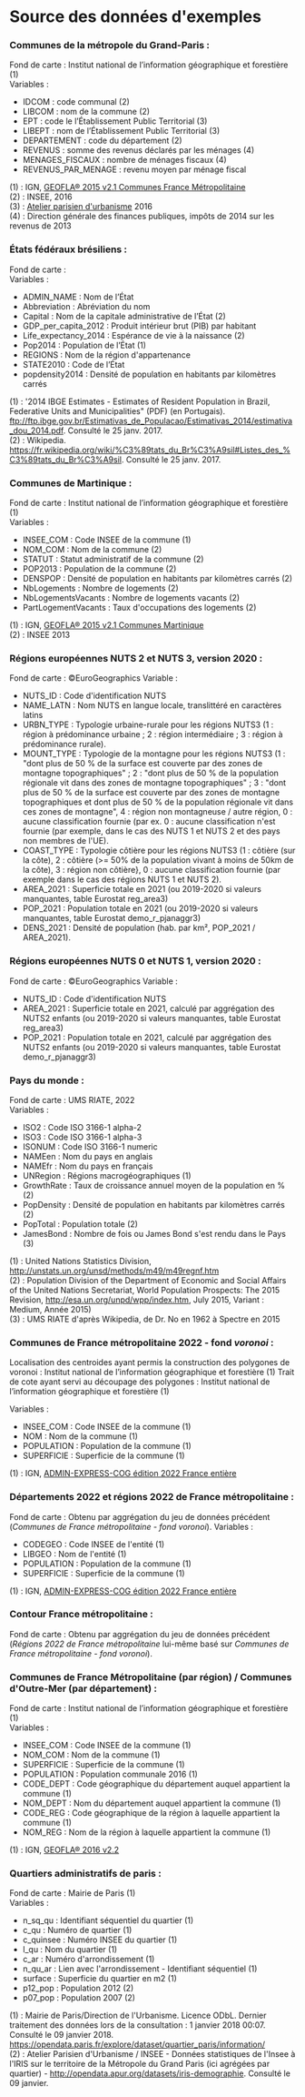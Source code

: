 Source des données d'exemples
=============================

### Communes de la métropole du Grand-Paris :   

Fond de carte : Institut national de l’information géographique et forestière (1)  
Variables :    
- IDCOM : code communal (2)  
- LIBCOM : nom de la commune (2)     
- EPT : code le l’Établissement Public Territorial (3)     
- LIBEPT : nom de l’Établissement Public Territorial (3)  
- DEPARTEMENT : code du département (2)     
- REVENUS : somme des revenus déclarés par les ménages (4)    
- MENAGES_FISCAUX : nombre de ménages fiscaux (4)  
- REVENUS_PAR_MENAGE : revenu moyen par ménage fiscal   

(1) : IGN, <a href="http://professionnels.ign.fr/geofla">GEOFLA® 2015 v2.1 Communes France Métropolitaine</a>  
(2) : INSEE, 2016  
(3) : <a href="http://www.apur.org/article/composition-12-territoires-metropole-grand-paris">Atelier parisien d'urbanisme</a> 2016   
(4) : Direction générale des finances publiques, impôts de 2014 sur les revenus de 2013  


### États fédéraux brésiliens :

Fond de carte :    
Variables :  
- ADMIN_NAME : Nom de l’État
- Abbreviation : Abréviation du nom
- Capital : Nom de la capitale administrative de l’État (2)
- GDP_per_capita_2012 : Produit intérieur brut (PIB) par habitant
- Life_expectancy_2014 : Espérance de vie à la naissance (2)
- Pop2014 : Population de l’État (1)
- REGIONS : Nom de la région d'appartenance
- STATE2010 : Code de l’État
- popdensity2014 : Densité de population en habitants par kilomètres carrés

(1) : '2014 IBGE Estimates - Estimates of Resident Population in Brazil, Federative Units and Municipalities" (PDF) (en Portugais). <a href="ftp://ftp.ibge.gov.br/Estimativas_de_Populacao/Estimativas_2014/estimativa_dou_2014.pdf">ftp://ftp.ibge.gov.br/Estimativas_de_Populacao/Estimativas_2014/estimativa_dou_2014.pdf</a>. Consulté le 25 janv. 2017.  
(2) : Wikipedia. https://fr.wikipedia.org/wiki/%C3%89tats_du_Br%C3%A9sil#Listes_des_%C3%89tats_du_Br%C3%A9sil. Consulté le 25 janv. 2017.  


### Communes de Martinique :

Fond de carte : Institut national de l’information géographique et forestière (1)  
Variables :  
- INSEE_COM : Code INSEE de la commune (1)
- NOM_COM : Nom de la commune (2)
- STATUT : Statut administratif de la commune (2)
- POP2013 : Population de la commune (2)
- DENSPOP : Densité de population en habitants par kilomètres carrés (2)
- NbLogements : Nombre de logements (2)
- NbLogementsVacants : Nombre de logements vacants (2)
- PartLogementVacants : Taux d'occupations des logements (2)

(1) : IGN, <a href="http://professionnels.ign.fr/geofla">GEOFLA® 2015 v2.1 Communes Martinique</a>  
(2) : INSEE 2013


### Régions européennes NUTS 2 et NUTS 3, version 2020 :

Fond de carte : ©EuroGeographics
Variable :  
- NUTS_ID : Code d'identification NUTS
- NAME_LATN : Nom NUTS en langue locale, translittéré en caractères latins
- URBN_TYPE : Typologie urbaine-rurale pour les régions NUTS3 (1 : région à prédominance urbaine ; 2 : région intermédiaire ; 3 : région à prédominance rurale).
- MOUNT_TYPE : Typologie de la montagne pour les régions NUTS3 (1 : "dont plus de 50 % de la surface est couverte par des zones de montagne topographiques" ; 2 : "dont plus de 50 % de la population régionale vit dans des zones de montagne topographiques" ; 3 : "dont plus de 50 % de la surface est couverte par des zones de montagne topographiques et dont plus de 50 % de la population régionale vit dans ces zones de montagne", 4 : région non montagneuse / autre région, 0 : aucune classification fournie (par ex. 0 : aucune classification n'est fournie (par exemple, dans le cas des NUTS 1 et NUTS 2 et des pays non membres de l'UE).
- COAST_TYPE : Typologie côtière pour les régions NUTS3 (1 : côtière (sur la côte), 2 : côtière (>= 50% de la population vivant à moins de 50km de la côte), 3 : région non côtière}, 0 : aucune classification fournie (par exemple dans le cas des régions NUTS 1 et NUTS 2).
- AREA_2021 : Superficie totale en 2021 (ou 2019-2020 si valeurs manquantes, table Eurostat reg_area3)
- POP_2021 : Population totale en 2021 (ou 2019-2020 si valeurs manquantes, table Eurostat demo_r_pjanaggr3)
- DENS_2021 : Densité de population (hab. par km², POP_2021 / AREA_2021).


### Régions européennes NUTS 0 et NUTS 1, version 2020 :

Fond de carte : ©EuroGeographics
Variable :  
- NUTS_ID : Code d'identification NUTS
- AREA_2021 : Superficie totale en 2021, calculé par aggrégation des NUTS2 enfants (ou 2019-2020 si valeurs manquantes, table Eurostat reg_area3)
- POP_2021 : Population totale en 2021, calculé par aggrégation des NUTS2 enfants (ou 2019-2020 si valeurs manquantes, table Eurostat demo_r_pjanaggr3)


### Pays du monde :   

Fond de carte : UMS RIATE, 2022  
Variables :   
- ISO2 : Code ISO 3166-1 alpha-2
- ISO3 : Code ISO 3166-1 alpha-3
- ISONUM : Code ISO 3166-1 numeric
- NAMEen : Nom du pays en anglais
- NAMEfr : Nom du pays en français
- UNRegion : Régions macrogéographiques (1)
- GrowthRate : Taux de croissance annuel moyen de la population en % (2)
- PopDensity : Densité de population en habitants par kilomètres carrés (2)
- PopTotal : Population totale (2)
- JamesBond : Nombre de fois ou James Bond s'est rendu dans le Pays (3)

(1) : United Nations Statistics Division, <a href="http://unstats.un.org/unsd/methods/m49/m49regnf.htm">http://unstats.un.org/unsd/methods/m49/m49regnf.htm</a>  
(2) : Population Division of the Department of Economic and Social Affairs of the United Nations Secretariat, World Population Prospects: The 2015 Revision, <a href="http://esa.un.org/unpd/wpp/index.htm">http://esa.un.org/unpd/wpp/index.htm</a>, July 2015, Variant : Medium, Année 2015)  
(3) : UMS RIATE d'après Wikipedia, de Dr. No en 1962 à Spectre en 2015  


### Communes de France métropolitaine 2022 - fond *voronoi* :  

Localisation des centroides ayant permis la construction des polygones de voronoi : Institut national de l’information géographique et forestière (1)
Trait de cote ayant servi au découpage des polygones : Institut national de l’information géographique et forestière (1)

Variables :  
- INSEE_COM : Code INSEE de la commune (1)
- NOM : Nom de la commune (1)
- POPULATION : Population de la commune (1)
- SUPERFICIE : Superficie de la commune (1)

(1) : IGN, <a href="https://geoservices.ign.fr/adminexpress"> ADMIN-EXPRESS-COG édition 2022 France entière</a>  


### Départements 2022 et régions 2022 de France métropolitaine :  

Fond de carte : Obtenu par aggrégation du jeu de données précédent (*Communes de France métropolitaine - fond voronoi*).
Variables :  
- CODEGEO : Code INSEE de l'entité (1)
- LIBGEO : Nom de l'entité (1)
- POPULATION : Population de la commune (1)
- SUPERFICIE : Superficie de la commune (1)

(1) : IGN, <a href="https://geoservices.ign.fr/adminexpress"> ADMIN-EXPRESS-COG édition 2022 France entière</a> 


### Contour France métropolitaine :

Fond de carte : Obtenu par aggrégation du jeu de données précédent (*Régions 2022 de France métropolitaine* lui-même basé sur *Communes de France métropolitaine - fond voronoi*).


### Communes de France Métropolitaine (par région) / Communes d'Outre-Mer (par département) :   

Fond de carte : Institut national de l’information géographique et forestière (1)  
Variables :  
- INSEE_COM : Code INSEE de la commune (1)
- NOM_COM : Nom de la commune (1)
- SUPERFICIE : Superficie de la commune (1)
- POPULATION : Population communale 2016 (1)
- CODE_DEPT : Code géographique du département auquel appartient la commune (1)
- NOM_DEPT : Nom du département auquel appartient la commune (1)
- CODE_REG : Code géographique de la région à laquelle appartient la commune (1)
- NOM_REG : Nom de la région à laquelle appartient la commune (1)

(1) : IGN, <a href="http://professionnels.ign.fr/geofla">GEOFLA® 2016 v2.2</a>  


### Quartiers administratifs de paris :

Fond de carte : Mairie de Paris (1)   
Variables :  
- n_sq_qu : Identifiant séquentiel du quartier (1)
- c_qu : Numéro de quartier (1)
- c_quinsee : Numéro INSEE du quartier (1)
- l_qu : Nom du quartier (1)
- c_ar : Numéro d'arrondissement (1)
- n_qu_ar : Lien avec l'arrondissement - Identifiant séquentiel (1)
- surface : Superficie du quartier en m2 (1)
- p12_pop : Population 2012 (2)
- p07_pop : Population 2007 (2)

(1) : Mairie de Paris/Direction de l'Urbanisme. Licence ODbL. Dernier traitement des données lors de la consultation : 1 janvier 2018 00:07. Consulté le 09 janvier 2018. https://opendata.paris.fr/explore/dataset/quartier_paris/information/  
(2) : Atelier Parisien d'Urbanisme / INSEE - Données statistiques de l'Insee à l'IRIS sur le territoire de la Métropole du Grand Paris (ici agrégées par quartier) - http://opendata.apur.org/datasets/iris-demographie. Consulté le 09 janvier.
